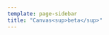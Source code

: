 ```yaml
---
template: page-sidebar
title: "Canvas<sup>beta</sup>"
---
```


<script type="text/javascript">
  window.location.replace('/apps')
</script>
